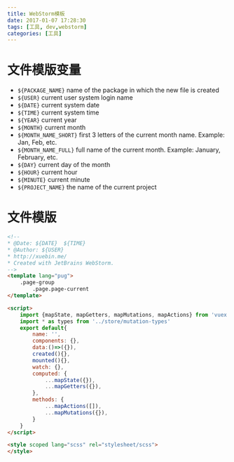 ```yaml
---
title: WebStorm模板
date: 2017-01-07 17:28:30
tags: [工具, dev,webstorm]
categories: [工具]
---
```


# 文件模版变量

- `${PACKAGE_NAME}` name of the package in which the new file is created
- `${USER}` current user system login name
- `${DATE}` current system date
- `${TIME}` current system time
- `${YEAR}` current year
- `${MONTH}` current month
- `${MONTH_NAME_SHORT}` first 3 letters of the current month name. Example: Jan, Feb, etc.
- `${MONTH_NAME_FULL}` full name of the current month. Example: January, February, etc.
- `${DAY}` current day of the month
- `${HOUR}` current hour
- `${MINUTE}` current minute
- `${PROJECT_NAME}` the name of the current project

<!-- more -->

# 文件模版

```html
<!--
* @Date: ${DATE}  ${TIME}
* @Author: ${USER}
* http://xuebin.me/
* Created with JetBrains WebStorm.
-->
<template lang="pug">
    .page-group
        .page.page-current
</template>

<script>
    import {mapState, mapGetters, mapMutations, mapActions} from 'vuex'
    import * as types from '../store/mutation-types'
    export default{
        name: '',
        components: {},
        data:()=>({}),
        created(){},
        mounted(){},
        watch: {},
        computed: {
            ...mapState({}),
            ...mapGetters({}),
        },
        methods: {
            ...mapActions([]),
            ...mapMutations({}),
        }
    }
</script>

<style scoped lang="scss" rel="stylesheet/scss">
</style>
```
